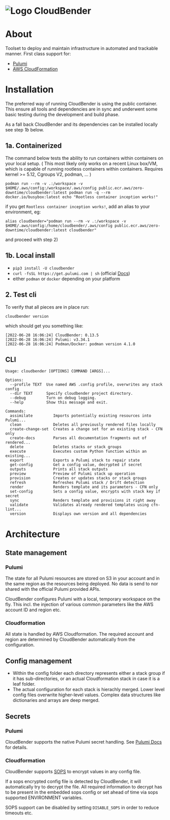# ![Logo](https://git.zero-downtime.net/ZeroDownTime/CloudBender/media/branch/main/cloudbender.png) CloudBender

# About

Toolset to deploy and maintain infrastructure in automated and trackable manner.
First class support for:
- [Pulumi](https://www.pulumi.com/docs/)
- [AWS CloudFormation](https://aws.amazon.com/cloudformation)


# Installation
The preferred way of running CloudBender is using the public container. This ensure all tools and dependencies are in sync and underwent some basic testing during the development and build phase.

As a fall back CloudBender and its dependencies can be installed locally see step *1b* below.

## 1a. Containerized

The command below tests the ability to run containers within containers on your local setup.
( This most likely only works on a recent Linux box/VM, which is capable of running rootless containers within containers.
Requires kernel >= 5.12, Cgroups V2, podman, ... )

```
podman run --rm -v .:/workspace -v $HOME/.aws/config:/workspace/.aws/config public.ecr.aws/zero-downtime/cloudbender:latest podman run -q --rm docker.io/busybox:latest echo "Rootless container inception works!"
```

if you get `Rootless container inception works!`, add an alias to your environment, eg:

```
alias cloudbender="podman run --rm -v .:/workspace -v $HOME/.aws/config:/home/cloudbender/.aws/config public.ecr.aws/zero-downtime/cloudbender:latest cloudbender"
```
and proceed with step 2)

## 1b. Local install
- `pip3 install -U cloudbender`
- `curl -fsSL https://get.pulumi.com | sh`  (official [Docs](https://www.pulumi.com/docs/get-started/install/))
- either `podman` or `docker` depending on your platform

## 2. Test cli
To verify that all pieces are in place run:
```
cloudbender version
```
which should get you something like:
```
[2022-06-28 16:06:24] CloudBender: 0.13.5
[2022-06-28 16:06:24] Pulumi: v3.34.1
[2022-06-28 16:06:24] Podman/Docker: podman version 4.1.0
```

## CLI

```
Usage: cloudbender [OPTIONS] COMMAND [ARGS]...

Options:
  --profile TEXT  Use named AWS .config profile, overwrites any stack config
  --dir TEXT      Specify cloudbender project directory.
  --debug         Turn on debug logging.
  --help          Show this message and exit.

Commands:
  assimilate         Imports potentially existing resources into Pulumi...
  clean              Deletes all previously rendered files locally
  create-change-set  Creates a change set for an existing stack - CFN only
  create-docs        Parses all documentation fragments out of rendered...
  delete             Deletes stacks or stack groups
  execute            Executes custom Python function within an existing...
  export             Exports a Pulumi stack to repair state
  get-config         Get a config value, decrypted if secret
  outputs            Prints all stack outputs
  preview            Preview of Pulumi stack up operation
  provision          Creates or updates stacks or stack groups
  refresh            Refreshes Pulumi stack / Drift detection
  render             Renders template and its parameters - CFN only
  set-config         Sets a config value, encrypts with stack key if secret
  sync               Renders template and provisions it right away
  validate           Validates already rendered templates using cfn-lint...
  version            Displays own version and all dependencies
```

# Architecture
## State management
### Pulumi
The state for all Pulumi resources are stored on S3 in your account and in the same region as the resources being deployed.
No data is send to nor shared with the official Pulumi provided APIs.

CloudBender configures Pulumi with a local, temporary workspace on the fly. This incl. the injection of various common parameters like the AWS account ID and region etc.

### Cloudformation
All state is handled by AWS Cloudformation.
The required account and region are determined by CloudBender automatically from the configuration.


## Config management
- Within the config folder each directory represents either a stack group if it has sub-directories, or an actual Cloudformation stack in case it is a leaf folder.
- The actual configuration for each stack is hierachly merged. Lower level config files overwrite higher-level values. Complex data structures like dictionaries and arrays are deep merged.

## Secrets

### Pulumi
CloudBender supports the native Pulumi secret handling.
See [Pulumi Docs](https://www.pulumi.com/docs/intro/concepts/secrets/) for details.

### Cloudformation
CloudBender supports [SOPS](https://github.com/mozilla/sops) to encrypt values in any config file.

If a sops encrypted config file is detected by CloudBender, it will automatically try to decrypt the file. All required information to decrypt has to be present in the embedded sops config or set ahead of time via sops supported ENVIRONMENT variables.

SOPS support can be disabled by setting `DISABLE_SOPS` in order to reduce timeouts etc.
